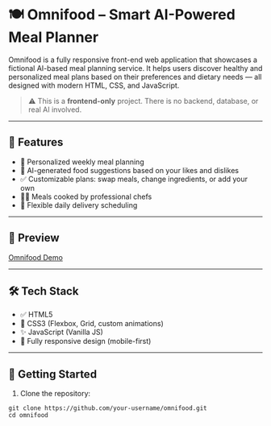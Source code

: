 <!DOCTYPE html>
<html lang="en">
<head>
  <meta charset="UTF-8" />
  <meta name="viewport" content="width=device-width, initial-scale=1.0"/>

</head>
<body>

  <h1>🍽️ Omnifood – Smart AI-Powered Meal Planner</h1>

  <p>
    Omnifood is a fully responsive front-end web application that showcases a fictional AI-based meal planning service. 
    It helps users discover healthy and personalized meal plans based on their preferences and dietary needs — all designed 
    with modern HTML, CSS, and JavaScript.
  </p>

  <blockquote>⚠️ This is a <strong>frontend-only</strong> project. There is no backend, database, or real AI involved.</blockquote>

  <hr>

  <h2>🚀 Features</h2>
  <ul>
    <li>🌱 Personalized weekly meal planning</li>
    <li>🧠 AI-generated food suggestions based on your likes and dislikes</li>
    <li>✅ Customizable plans: swap meals, change ingredients, or add your own</li>
    <li>👨‍🍳 Meals cooked by professional chefs</li>
    <li>🚚 Flexible daily delivery scheduling</li>
  </ul>

  <hr>

  <h2>📸 Preview</h2>
  <p>
    <a href="https://omnifood-graoleinspiration.netlify.app/">Omnifood Demo <a/>
  </p>

  <hr>

  <h2>🛠️ Tech Stack</h2>
  <ul>
    <li>✅ HTML5</li>
    <li>🎨 CSS3 (Flexbox, Grid, custom animations)</li>
    <li>✨ JavaScript (Vanilla JS)</li>
    <li>📱 Fully responsive design (mobile-first)</li>
  </ul>

  <hr>

  <h2>📁 Getting Started</h2>
  <ol>
    <li>Clone the repository:</li>
  </ol>
  <pre><code>git clone https://github.com/your-username/omnifood.git
cd omnifood</code></pre>

</body>
</html>
